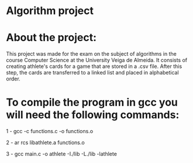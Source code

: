 # Algorithm project

# About the project:

This project was made for the exam on the subject of algorithms in the course Computer Science at the University Veiga de Almeida. It consists of creating athlete's cards for a game that are stored in a .csv file. After this step, the cards are transferred to a linked list and placed in alphabetical order.

# To compile the program in gcc you will need the following commands:

1 - gcc -c functions.c -o functions.o

2 - ar rcs libathlete.a functions.o

3 - gcc main.c -o athlete -I./lib -L./lib -lathlete
